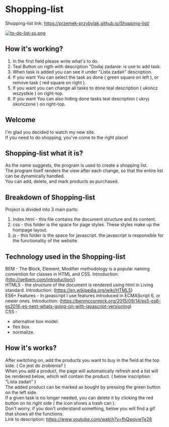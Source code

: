 # Shopping-list

Shopping-list link: https://przemek-przybylak.github.io/Shopping-list/

[![to-do-list-ss.png](https://i.postimg.cc/8cLYMcyV/to-do-list-ss.png)](https://przemek-przybylak.github.io/To-Do-List-React/)

## How it's working?
1. In the first field please write what's to do.
2. Teal Button on rigth with description "Dodaj zadanie: is use to add task.
3. When task is added you can see it under "Lista zadań" description.
4. If you want You can select the task as done ( green square on left ), or remove task ( red square on right ).
5. If you want you can change all tasks to done teal description ( ukończ wszystkie ) on right-top.
6. If you want You can also hiding done tasks teal description ( ukryj okończone ) on right-top.

## Welcome
I'm glad you decided to watch my new site.  
If you need to do shopping, you've come to the right place!  

## Shopping-list what it is?
As the name suggests, the program is used to create a shopping list.  
The program itself renders the view after each change, so that the entire list can be dynamically handled.  
You can add, delete, and mark products as purchased.

## Breakdown of Shopping-list
Project is divided into 3 main parts:

1. Index.html - this file contains the document structure and its content.
2. css - this folder is the space for page styles. These styles make up the hompage layout.
3. js - this folder is the space for javascript. the javascript is responsible for the functionality of the website.

## Technology used in the Shopping-list  
BEM - The Block, Element, Modifier methodology is a popular naming convention for classes in HTML and CSS. Introduction: (http://getbem.com/introduction/)  
HTML5 - the structure of the document is rendered using html in Living standard. Introduction: (https://en.wikipedia.org/wiki/HTML5)  
ES6+ Features - In javascript I use features introduced in ECMAScript 6, or newer ones. Introduction: (https://benmccormick.org/2015/09/14/es5-es6-es2016-es-next-whats-going-on-with-javascript-versioning)  
CSS -  
- alternative box model.  
- flex box.  
- normalize.  

## How it's works?  
After switching on, add the products you want to buy in the field at the top side. ( Co jest do zrobienia? )  
When you add a product, the page will automatically refresh and a list will be rendered below, which will contain the product. ( below inscription: "Lista zadań" )  
The added product can be marked as bought by pressing the green button on the left side.  
If a given task is no longer needed, you can delete it by clicking the red button on its right side ( the icon shows a trash can ).  
Don't worry, if you don't understand something, below you will find a gif that shows all the functions.  
Link to description: https://www.youtube.com/watch?v=fhQwqvwTe28
